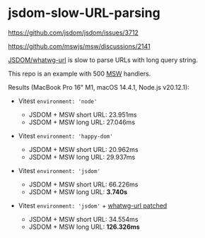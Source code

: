# jsdom-slow-URL-parsing

https://github.com/jsdom/jsdom/issues/3712

https://github.com/mswjs/msw/discussions/2141

[JSDOM/whatwg-url](https://github.com/jsdom/whatwg-url) is slow to parse URLs with long query string.

This repo is an example with 500 [MSW](https://github.com/mswjs/msw) handlers.

Results (MacBook Pro 16" M1, macOS 14.4.1, Node.js v20.12.1):

- Vitest `environment: 'node'`
  - JSDOM + MSW short URL: 23.951ms
  - JSDOM + MSW long URL: 27.046ms

- Vitest `environment: 'happy-dom'`
  - JSDOM + MSW short URL: 20.962ms
  - JSDOM + MSW long URL: 29.937ms

- Vitest `environment: 'jsdom'`
  - JSDOM + MSW short URL: 66.226ms
  - JSDOM + MSW long URL: **3.740s**

- Vitest `environment: 'jsdom'` + [whatwg-url patched](./patches/whatwg-url+14.0.0.patch)
  - JSDOM + MSW short URL: 34.554ms
  - JSDOM + MSW long URL: **126.326ms**
